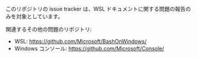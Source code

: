 このリポジトリの issue tracker は、WSL ドキュメントに関する問題の報告のみを対象としています。

関連するその他の問題のリポジトリ:

* WSL: https://github.com/Microsoft/BashOnWindows/
* Windows コンソール: https://github.com/Microsoft/Console/
